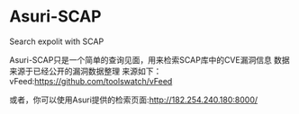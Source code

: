 # Asuri-SCAP
Search expolit with SCAP

Asuri-SCAP只是一个简单的查询见面，用来检索SCAP库中的CVE漏洞信息
数据来源于已经公开的漏洞数据整理
来源如下：
vFeed:https://github.com/toolswatch/vFeed

或者，你可以使用Asuri提供的检索页面:http://182.254.240.180:8000/

